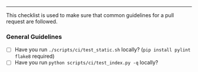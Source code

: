 ---

This checklist is used to make sure that common guidelines for a pull request are followed.

### General Guidelines

- [ ] Have you run `./scripts/ci/test_static.sh` locally? (`pip install pylint flake8` required)
- [ ] Have you run `python scripts/ci/test_index.py -q` locally?

